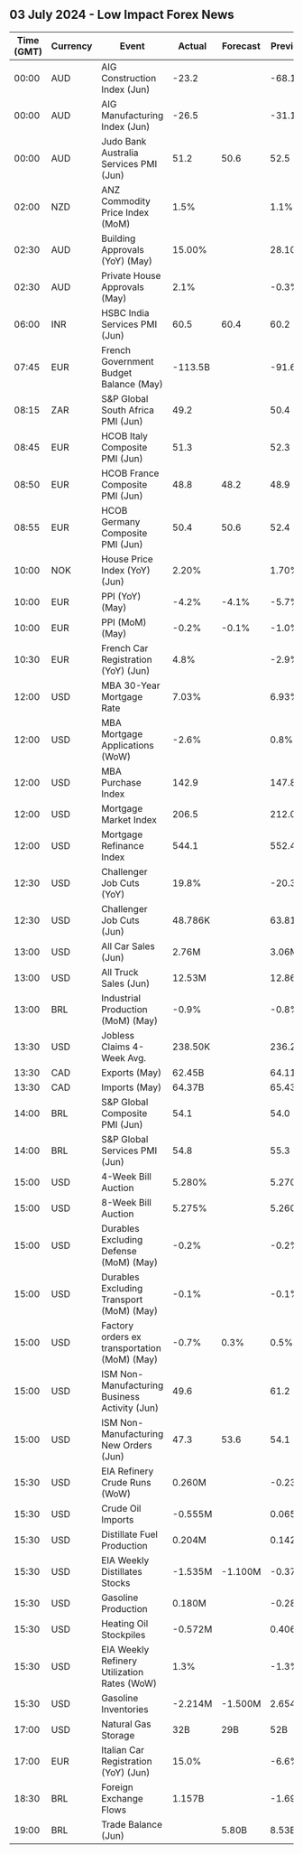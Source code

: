 ## 03 July 2024 - Low Impact Forex News

| Time (GMT) | Currency | Event | Actual | Forecast | Previous |
|------|----------|-------|--------|----------|----------|
| 00:00 | AUD | AIG Construction Index (Jun) | -23.2 |  | -68.1 |
| 00:00 | AUD | AIG Manufacturing Index (Jun) | -26.5 |  | -31.1 |
| 00:00 | AUD | Judo Bank Australia Services PMI (Jun) | 51.2 | 50.6 | 52.5 |
| 02:00 | NZD | ANZ Commodity Price Index (MoM) | 1.5% |  | 1.1% |
| 02:30 | AUD | Building Approvals (YoY) (May) | 15.00% |  | 28.10% |
| 02:30 | AUD | Private House Approvals (May) | 2.1% |  | -0.3% |
| 06:00 | INR | HSBC India Services PMI (Jun) | 60.5 | 60.4 | 60.2 |
| 07:45 | EUR | French Government Budget Balance (May) | -113.5B |  | -91.6B |
| 08:15 | ZAR | S&P Global South Africa PMI (Jun) | 49.2 |  | 50.4 |
| 08:45 | EUR | HCOB Italy Composite PMI (Jun) | 51.3 |  | 52.3 |
| 08:50 | EUR | HCOB France Composite PMI (Jun) | 48.8 | 48.2 | 48.9 |
| 08:55 | EUR | HCOB Germany Composite PMI (Jun) | 50.4 | 50.6 | 52.4 |
| 10:00 | NOK | House Price Index (YoY) (Jun) | 2.20% |  | 1.70% |
| 10:00 | EUR | PPI (YoY) (May) | -4.2% | -4.1% | -5.7% |
| 10:00 | EUR | PPI (MoM) (May) | -0.2% | -0.1% | -1.0% |
| 10:30 | EUR | French Car Registration (YoY) (Jun) | 4.8% |  | -2.9% |
| 12:00 | USD | MBA 30-Year Mortgage Rate | 7.03% |  | 6.93% |
| 12:00 | USD | MBA Mortgage Applications (WoW) | -2.6% |  | 0.8% |
| 12:00 | USD | MBA Purchase Index | 142.9 |  | 147.8 |
| 12:00 | USD | Mortgage Market Index | 206.5 |  | 212.0 |
| 12:00 | USD | Mortgage Refinance Index | 544.1 |  | 552.4 |
| 12:30 | USD | Challenger Job Cuts (YoY) | 19.8% |  | -20.3% |
| 12:30 | USD | Challenger Job Cuts (Jun) | 48.786K |  | 63.816K |
| 13:00 | USD | All Car Sales (Jun) | 2.76M |  | 3.06M |
| 13:00 | USD | All Truck Sales (Jun) | 12.53M |  | 12.86M |
| 13:00 | BRL | Industrial Production (MoM) (May) | -0.9% |  | -0.8% |
| 13:30 | USD | Jobless Claims 4-Week Avg. | 238.50K |  | 236.25K |
| 13:30 | CAD | Exports (May) | 62.45B |  | 64.11B |
| 13:30 | CAD | Imports (May) | 64.37B |  | 65.43B |
| 14:00 | BRL | S&P Global Composite PMI (Jun) | 54.1 |  | 54.0 |
| 14:00 | BRL | S&P Global Services PMI (Jun) | 54.8 |  | 55.3 |
| 15:00 | USD | 4-Week Bill Auction | 5.280% |  | 5.270% |
| 15:00 | USD | 8-Week Bill Auction | 5.275% |  | 5.260% |
| 15:00 | USD | Durables Excluding Defense (MoM) (May) | -0.2% |  | -0.2% |
| 15:00 | USD | Durables Excluding Transport (MoM) (May) | -0.1% |  | -0.1% |
| 15:00 | USD | Factory orders ex transportation (MoM) (May) | -0.7% | 0.3% | 0.5% |
| 15:00 | USD | ISM Non-Manufacturing Business Activity (Jun) | 49.6 |  | 61.2 |
| 15:00 | USD | ISM Non-Manufacturing New Orders (Jun) | 47.3 | 53.6 | 54.1 |
| 15:30 | USD | EIA Refinery Crude Runs (WoW) | 0.260M |  | -0.233M |
| 15:30 | USD | Crude Oil Imports | -0.555M |  | 0.065M |
| 15:30 | USD | Distillate Fuel Production | 0.204M |  | 0.142M |
| 15:30 | USD | EIA Weekly Distillates Stocks | -1.535M | -1.100M | -0.377M |
| 15:30 | USD | Gasoline Production | 0.180M |  | -0.289M |
| 15:30 | USD | Heating Oil Stockpiles | -0.572M |  | 0.406M |
| 15:30 | USD | EIA Weekly Refinery Utilization Rates (WoW) | 1.3% |  | -1.3% |
| 15:30 | USD | Gasoline Inventories | -2.214M | -1.500M | 2.654M |
| 17:00 | USD | Natural Gas Storage | 32B | 29B | 52B |
| 17:00 | EUR | Italian Car Registration (YoY) (Jun) | 15.0% |  | -6.6% |
| 18:30 | BRL | Foreign Exchange Flows | 1.157B |  | -1.699B |
| 19:00 | BRL | Trade Balance (Jun) |  | 5.80B | 8.53B |
